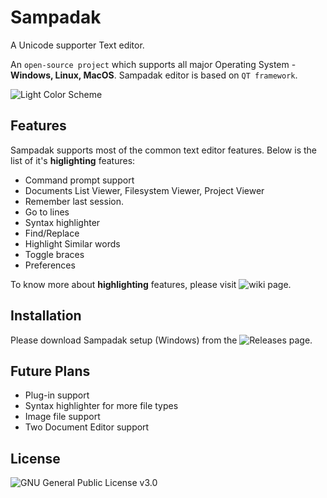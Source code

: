# Sampadak
A Unicode supporter Text editor.

An `open-source project` which supports all major Operating System - **Windows, Linux, MacOS**.
Sampadak editor is based on `QT framework`.

![Light Color Scheme](https://user-images.githubusercontent.com/13361448/47334245-dd8fc400-d6a3-11e8-8d8d-0362e0145468.png)

## Features
Sampadak supports most of the common text editor features. Below is the list of it's **higlighting** features:

- Command prompt support
- Documents List Viewer, Filesystem Viewer, Project Viewer
- Remember last session.
- Go to lines
- Syntax highlighter
- Find/Replace
- Highlight Similar words
- Toggle braces
- Preferences

To know more about **highlighting** features, please visit ![wiki](https://github.com/abhinath84/Sampadak/wiki) page.

## Installation

Please download Sampadak setup (Windows) from the ![Releases](https://github.com/abhinath84/Sampadak/releases) page.

## Future Plans

- Plug-in support
- Syntax highlighter for more file types
- Image file support
- Two Document Editor support

## License
![GNU General Public License v3.0](https://github.com/abhinath84/Sampadak/blob/master/LICENSE)
